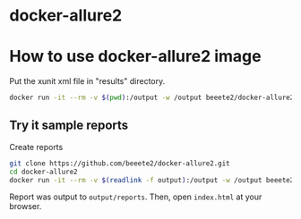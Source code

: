 docker-allure2
==============

# How to use docker-allure2 image
Put the xunit xml file in "results" directory.

```bash
docker run -it --rm -v $(pwd):/output -w /output beeete2/docker-allure2 allure generate /output/results/ -o /output/reports/ --clean
```

## Try it sample reports
Create reports
```bash
git clone https://github.com/beeete2/docker-allure2.git
cd docker-allure2
docker run -it --rm -v $(readlink -f output):/output -w /output beeete2/docker-allure2 allure generate /output/results/ -o /output/reports/ --clean
```
Report was output to `output/reports`.
Then, open `index.html` at your browser.

